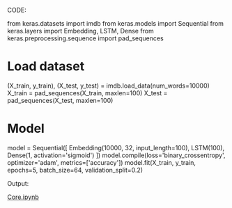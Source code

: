 CODE:

from keras.datasets import imdb 
from keras.models import Sequential 
from keras.layers import Embedding, LSTM, Dense 
from keras.preprocessing.sequence import pad_sequences 
# Load dataset 
(X_train, y_train), (X_test, y_test) = imdb.load_data(num_words=10000) 
X_train = pad_sequences(X_train, maxlen=100) 
X_test = pad_sequences(X_test, maxlen=100) 
# Model 
model = Sequential([ 
Embedding(10000, 32, input_length=100), 
LSTM(100), 
Dense(1, activation='sigmoid') 
]) 
model.compile(loss='binary_crossentropy', optimizer='adam', metrics=['accuracy']) 
model.fit(X_train, y_train, epochs=5, batch_size=64, validation_split=0.2)




Output: 

[Core.ipynb](https://github.com/user-attachments/files/22389238/Core.ipynb)
